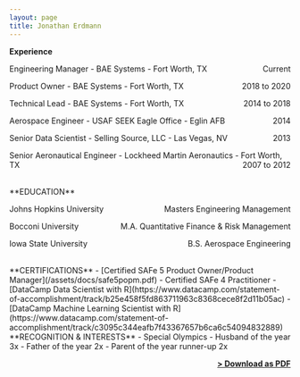 ```yaml
---
layout: page
title: Jonathan Erdmann
---
```


**Experience**

Engineering Manager - BAE Systems - Fort Worth, TX <span style="float: right; ">Current</span>  

Product Owner - BAE Systems - Fort Worth, TX <span style="float: right; ">2018 to 2020</span>  

Technical Lead - BAE Systems - Fort Worth, TX <span style="float: right; ">2014 to 2018</span>  

Aerospace Engineer - USAF SEEK Eagle Office - Eglin AFB <span style="float: right; ">2014</span>  

Senior Data Scientist - Selling Source, LLC - Las Vegas, NV <span style="float: right; ">2013</span>  

Senior Aeronautical Engineer - Lockheed Martin Aeronautics - Fort Worth, TX <span style="float: right; ">2007 to 2012</span>  

<br>
**EDUCATION**

Johns Hopkins University <span style="float: right; ">Masters Engineering Management</span>  
<!--<span style="float: right; ">Computational and Applied Mathematics Emphasis</span>-->
 
Bocconi University <span style="float: right; ">M.A. Quantitative Finance & Risk Management</span>  

Iowa State University <span style="float: right; ">B.S. Aerospace Engineering</span>  
<!--<span style="float: right; ">Political Science Minor</span>-->

<br>
**CERTIFICATIONS**
- [Certified SAFe 5 Product Owner/Product Manager](/assets/docs/safe5popm.pdf)
- Certified SAFe 4 Practitioner
- [DataCamp Data Scientist with R](https://www.datacamp.com/statement-of-accomplishment/track/b25e458f5fd863711963c8368cece8f2d11b05ac)
- [DataCamp Machine Learning Scientist with R](https://www.datacamp.com/statement-of-accomplishment/track/c3095c344eafb7f43367657b6ca6c54094832889)

<br>
**RECOGNITION & INTERESTS**
- Special Olympics
- Husband of the year 3x
- Father of the year 2x
- Parent of the year runner-up 2x

<span style="float: right; "><a href="{{ '/assets/resume.pdf' | prepend: site.baseurl }}"><strong>> Download as PDF</strong></a> </span>
<br>